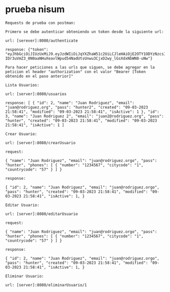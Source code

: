 # prueba nisum

    Requests de prueba con postman:

    Primero se debe autenticar obteniendo un token desde la siguiente url:

    url: [serever]:8080/authenticate

    response: {"token": "eyJhbGciOiJIUzUxMiJ9.eyJzdWIiOiJqYXZhaW51c2UiLCJleHAiOjE2OTY1ODYzNzcsImlhdCI6MTY5NjU2ODM3N30.hgKWocd6bgk7SW4YQb2wgg-IDr3uVmZ3_0N0aaNHuXeavlWpud54NadUtsUnwu3CjxD2wy_lGsXdxNbWN8-uNw"}

    Para hacer peticiones a las urls que siguen, se debe agregar en la peticion el header "authorization" con el valor "Bearer [Token obtenido en el paso anterior]"

    Lista Usuarios:

    url: [server]:8080/usuarios

    response: [ { "id": 2, "name": "Juan Rodriguez", "email": "juan@rodriguez.org", "pass": "hunter2", "created": "09-03-2023 21:58:41", "modified": "09-03-2023 21:58:41", "isActive": 1 }, "id": 3, "name": "Juan Rodriguez 2", "email": "juan2@rodriguez.org", "pass": "hunter", "created": "09-03-2023 21:58:41", "modified": "09-03-2023 21:58:41", "isActive": 1 ]

    Crear Usuario:

    url: [server]:8080/crearUsuario

    request:

    { "name": "Juan Rodriguez", "email": "juan@rodriguez.orgo", "pass": "hunter", "phones": [ { "number": "1234567", "citycode": "1", "countrycode": "57" } ] }

    response:

    { "id": 2, "name": "Juan Rodriguez", "email": "juan@rodriguez.orgo", "pass": "hunter", "created": "09-03-2023 21:58:41", "modified": "09-03-2023 21:58:41", "isActive": 1, }

    Editar Usuario:

    url: [server]:8080/editarUsuario

    request:

    { "name": "Juan Rodriguez", "email": "juan@rodriguez.orgo", "pass": "hunter", "phones": [ { "number": "1234567", "citycode": "1", "countrycode": "57" } ] }

    response:

    { "id": 2, "name": "Juan Rodriguez", "email": "juan@rodriguez.orgo", "pass": "hunter", "created": "09-03-2023 21:58:41", "modified": "09-03-2023 21:58:41", "isActive": 1, }

    Eliminar Usuario:

    url: [server]:8080/eliminarUsuario/1
